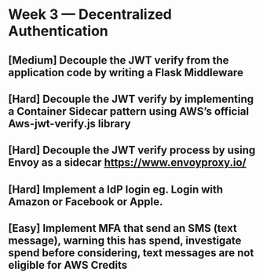 # Week 3 — Decentralized Authentication

## [Medium] Decouple the JWT verify from the application code by writing a  Flask Middleware

## [Hard] Decouple the JWT verify by implementing a Container Sidecar pattern using AWS’s official Aws-jwt-verify.js library

## [Hard] Decouple the JWT verify process by using Envoy as a sidecar https://www.envoyproxy.io/

## [Hard]  Implement a IdP login eg. Login with Amazon or Facebook or Apple.

## [Easy] Implement MFA that send an SMS (text message), warning this has spend, investigate spend before considering, text messages are not eligible for AWS Credits

